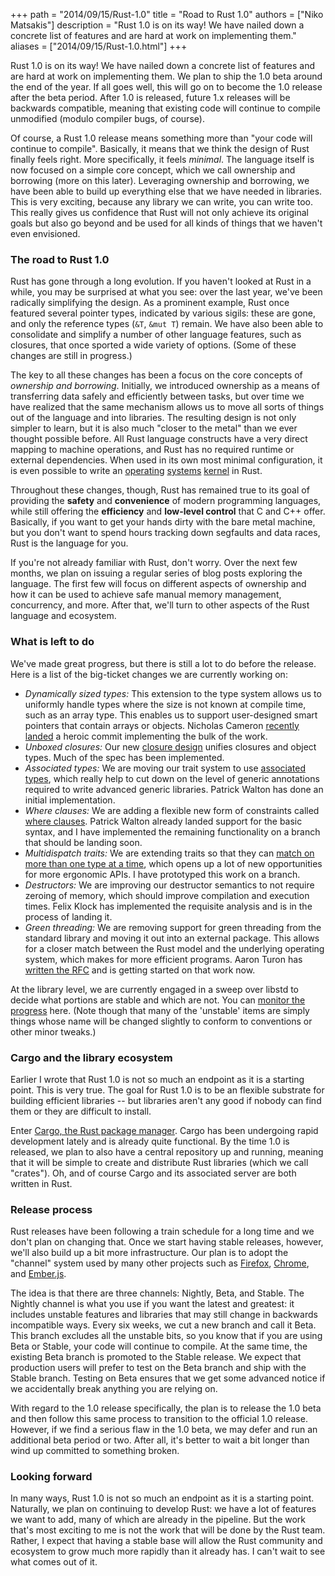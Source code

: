 +++
path = "2014/09/15/Rust-1.0"
title = "Road to Rust 1.0"
authors = ["Niko Matsakis"]
description = "Rust 1.0 is on its way! We have nailed down a concrete list of features and are hard at work on implementing them."
aliases = ["2014/09/15/Rust-1.0.html"]
+++

Rust 1.0 is on its way! We have nailed down a concrete list of
features and are hard at work on implementing them. We plan to ship
the 1.0 beta around the end of the year. If all goes well, this will
go on to become the 1.0 release after the beta period. After
1.0 is released, future 1.x releases will be backwards compatible,
meaning that existing code will continue to compile unmodified (modulo
compiler bugs, of course).

Of course, a Rust 1.0 release means something more than "your code
will continue to compile". Basically, it means that we think the
design of Rust finally feels right. More specifically, it feels
*minimal*. The language itself is now focused on a simple core
concept, which we call ownership and borrowing (more on this
later). Leveraging ownership and borrowing, we have been able to build
up everything else that we have needed in libraries. This is very
exciting, because any library we can write, you can write too. This
really gives us confidence that Rust will not only achieve its
original goals but also go beyond and be used for all kinds of things
that we haven't even envisioned.

### The road to Rust 1.0

Rust has gone through a long evolution. If you haven't looked at Rust
in a while, you may be surprised at what you see: over the last year,
we've been radically simplifying the design. As a prominent example,
Rust once featured several pointer types, indicated by various sigils:
these are gone, and only the reference types (`&T`, `&mut T`)
remain. We have also been able to consolidate and simplify a number of
other language features, such as closures, that once sported a wide
variety of options. (Some of these changes are still in progress.)

The key to all these changes has been a focus on the core concepts of
*ownership and borrowing*. Initially, we introduced ownership as a
means of transferring data safely and efficiently between tasks, but
over time we have realized that the same mechanism allows us to move
all sorts of things out of the language and into libraries. The
resulting design is not only simpler to learn, but it is also much
"closer to the metal" than we ever thought possible before.  All Rust
language constructs have a very direct mapping to machine operations,
and Rust has no required runtime or external dependencies. When used
in its own most minimal configuration, it is even possible to write an
[operating][k1] [systems][k4] [kernel][k2] in Rust.

Throughout these changes, though, Rust has remained true to its goal
of providing the **safety** and **convenience** of modern programming
languages, while still offering the **efficiency** and **low-level
control** that C and C++ offer. Basically, if you want to get your
hands dirty with the bare metal machine, but you don't want to spend
hours tracking down segfaults and data races, Rust is the language for
you.

If you're not already familiar with Rust, don't worry. Over the next
few months, we plan on issuing a regular series of blog posts
exploring the language. The first few will focus on different aspects
of ownership and how it can be used to achieve safe manual memory
management, concurrency, and more. After that, we'll turn to other
aspects of the Rust language and ecosystem.

### What is left to do

We've made great progress, but there is still a lot to do before the
release. Here is a list of the big-ticket changes we are currently
working on:

- *Dynamically sized types:* This extension to the type system allows
  us to uniformly handle types where the size is not known at compile
  time, such as an array type. This enables us to support
  user-designed smart pointers that contain arrays or
  objects. Nicholas Cameron [recently landed][dst] a heroic commit
  implementing the bulk of the work.
- *Unboxed closures:* Our new [closure design][cd] unifies closures
  and object types. Much of the spec has been implemented.
- *Associated types:* We are moving our trait system to use
  [associated types][at], which really help to cut down on the level
  of generic annotations required to write advanced generic
  libraries. Patrick Walton has done an initial implementation.
- *Where clauses:* We are adding a flexible new form of constraints
  called [where clauses][wc]. Patrick Walton already landed support
  for the basic syntax, and I have implemented the remaining
  functionality on a branch that should be landing soon.
- *Multidispatch traits:* We are extending traits so that they
  can [match on more than one type at a time][at], which opens up a lot of
  new opportunities for more ergonomic APIs. I have
  prototyped this work on a branch.
- *Destructors:* We are improving our destructor semantics to not
  require zeroing of memory, which should improve compilation and
  execution times. Felix Klock has implemented the requisite analysis
  and is in the process of landing it.
- *Green threading:* We are removing support for green threading from
  the standard library and moving it out into an external
  package. This allows for a closer match between the Rust model and
  the underlying operating system, which makes for more efficient
  programs. Aaron Turon has [written the RFC][gt] and is getting
  started on that work now.

At the library level, we are currently engaged in a sweep over libstd
to decide what portions are stable and which are not. You can
[monitor the progress][stability] here. (Note though that many of the
'unstable' items are simply things whose name will be changed slightly
to conform to conventions or other minor tweaks.)

### Cargo and the library ecosystem

Earlier I wrote that Rust 1.0 is not so much an endpoint as it is a
starting point. This is very true. The goal for Rust 1.0 is to be an
flexible substrate for building efficient libraries -- but libraries
aren't any good if nobody can find them or they are difficult to install.

Enter [Cargo, the Rust package manager](https://crates.io). Cargo has
been undergoing rapid development lately and is already quite
functional. By the time
1.0 is released, we plan to also have a central repository up and
running, meaning that it will be simple to create and distribute Rust
libraries (which we call "crates"). Oh, and of course Cargo and its
associated server are both written in Rust.

### Release process

Rust releases have been following a train schedule for a long time and
we don't plan on changing that. Once we start having stable releases,
however, we'll also build up a bit more infrastructure. Our plan is to
adopt the "channel" system used by many other projects such as
[Firefox](https://www.mozilla.org/en-US/firefox/channel/),
[Chrome](https://www.chromium.org/getting-involved/dev-channel), and
[Ember.js](https://emberjs.com/builds/).

The idea is that there are three channels: Nightly, Beta, and
Stable. The Nightly channel is what you use if you want the latest
and greatest: it includes unstable features and libraries that may
still change in backwards incompatible ways. Every six weeks, we cut a
new branch and call it Beta. This branch excludes all the unstable
bits, so you know that if you are using Beta or Stable, your code
will continue to compile. At the same time, the existing Beta branch
is promoted to the Stable release. We expect that production users
will prefer to test on the Beta branch and ship with the Stable
branch. Testing on Beta ensures that we get some advanced notice if we
accidentally break anything you are relying on.

With regard to the 1.0 release specifically, the plan is to release
the 1.0 beta and then follow this same process to transition to the
official 1.0 release. However, if we find a serious flaw in the
1.0 beta, we may defer and run an additional beta period or two. After
all, it's better to wait a bit longer than wind up committed to
something broken.

### Looking forward

In many ways, Rust 1.0 is not so much an endpoint as it is a starting
point. Naturally, we plan on continuing to develop Rust: we have a lot
of features we want to add, many of which are already in the pipeline.
But the work that's most exciting to me is not the work that will be
done by the Rust team. Rather, I expect that having a stable base will
allow the Rust community and ecosystem to grow much more rapidly than
it already has. I can't wait to see what comes out of it.

[f]: https://github.com/rust-lang/rust/issues?q=is%3Aopen+is%3Aissue+milestone%3A1.0
[k1]: https://github.com/charliesome/rustboot
[k2]: https://github.com/jvns/puddle
[k3]: https://github.com/pczarn/rustboot
[k4]: https://github.com/ryanra/RustOS
[stability]: https://doc.rust-lang.org/std/stability.html
[dst]: https://github.com/rust-lang/rust/commit/7932b719ec2b65acfa8c3e74aad29346d47ee992
[cd]: https://github.com/rust-lang/rfcs/blob/master/text/0114-closures.md
[wc]: https://github.com/rust-lang/rfcs/pull/135
[at]: https://github.com/rust-lang/rfcs/pull/195
[gt]: https://github.com/rust-lang/rfcs/pull/230
